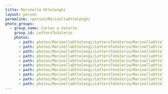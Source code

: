 ```yaml
---
title: Marinella Ottolenghi
layout: person
permalink: /person/MarinellaOttolenghi
photo_groups:
  - group_name: Cartas a Valerio
    group_id: LettersToValerio
    photos:
      - path: photos/MarinellaOttolengi/LettersToValerio/MarinellaOttolengiLettersToValerio01.jpeg
      - path: photos/MarinellaOttolengi/LettersToValerio/MarinellaOttolengiLettersToValerio02.jpeg
      - path: photos/MarinellaOttolengi/LettersToValerio/MarinellaOttolengiLettersToValerio03.jpeg
      - path: photos/MarinellaOttolengi/LettersToValerio/MarinellaOttolengiLettersToValerio04.jpeg
      - path: photos/MarinellaOttolengi/LettersToValerio/MarinellaOttolengiLettersToValerio05.jpeg
      - path: photos/MarinellaOttolengi/LettersToValerio/MarinellaOttolengiLettersToValerio06.jpeg
      - path: photos/MarinellaOttolengi/LettersToValerio/MarinellaOttolengiLettersToValerio07.jpeg
      - path: photos/MarinellaOttolengi/LettersToValerio/MarinellaOttolengiLettersToValerio08.jpeg
      - path: photos/MarinellaOttolengi/LettersToValerio/MarinellaOttolengiLettersToValerio09.jpeg
      - path: photos/MarinellaOttolengi/LettersToValerio/MarinellaOttolengiLettersToValerio10.jpeg
---
```

